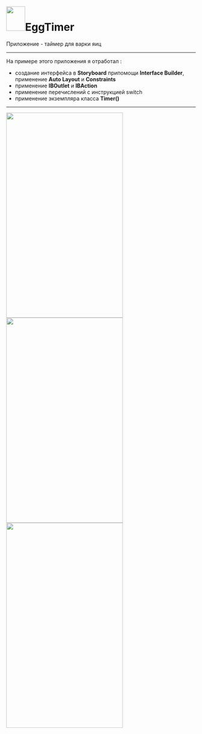 # <img src="https://user-images.githubusercontent.com/72617749/113887807-7bbb6a00-97ca-11eb-8c72-990c786908b2.png" width="50" height="65" />EggTimer 

Приложение - таймер для варки яиц

---

На примере этого приложения я отработал :
- создание интерфейса в __Storyboard__ припомощи __Interface Builder__, применение __Auto Layout__ и __Constraints__
- применение __IBOutlet__ и __IBAction__
- применение перечислений с инструкцией switch
- применение экземпляра класса __Timer()__

---

<img src="https://user-images.githubusercontent.com/72617749/113891157-7b709e00-97cd-11eb-8847-cb5890467d71.png" width="310" height="545" />  <img src="https://user-images.githubusercontent.com/72617749/113891261-94794f00-97cd-11eb-8230-c1f67111faee.png" width="310" height="545" />  <img src="https://user-images.githubusercontent.com/72617749/113893210-790f4380-97cf-11eb-9a31-0f586c1ee081.png" width="310" height="545" />


